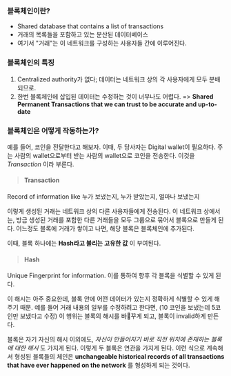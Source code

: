 ### 블록체인이란?
- Shared database that contains a list of transactions
- 거래의 목록들을 포함하고 있는 분산된 데이터베이스
- 여기서 "거래"는 이 네트워크를 구성하는 사용자들 간에 이루어진다.

### 블록체인의 특징
1. Centralized authority가 없다; 데이터는 네트워크 상의 각 사용자에게 모두 분배되므로.
2. 한번 블록체인에 삽입된 데이터는 수정하는 것이 너무나도 어렵다.
=> **Shared Permanent Transactions that we can trust to be accurate and up-to-date**

### 블록체인은 어떻게 작동하는가?
예를 들어, 코인을 전달한다고 해보자.
이때, 두 당사자는 Digital wallet이 필요하다.
주는 사람의 wallet으로부터 받는 사람의 wallet으로 코인을 전송한다. 이것을 *Transaction* 이라 부른다.

> #### Transaction
Record of information like 누가 보냈는지, 누가 받았는지, 얼마나 보냈는지

이렇게 생성된 거래는 네트워크 상의 다른 사용자들에게 전송된다.
이 네트워크 상에서는, 방금 생성된 거래를 포함한 다른 거래들을 모두 그룹으로 묶어서 블록으로 만들게 된다.
어느정도 블록에 거래가 쌓이고 나면, 해당 블록은 블록체인에 추가된다.

이때, 블록 하나에는 **Hash라고 불리는 고유한 값** 이 부여된다.

> #### Hash
Unique Fingerprint for information. 이를 통하여 향후 각 블록을 식별할 수 있게 된다.

이 해시는 아주 중요한데, 블록 안에 어떤 데이터가 있는지 정확하게 식별할 수 있게 해주기 때문.
예를 들어 거래 내용의 일부를 수정하려고 한다면, (10 코인을 보냈는데 5코인만 보냈다고 수정)
이 행위는 블록의 해시를 바꾸게 되고, 블록이 invalid하게 만든다.

블록은 자기 자신의 해시 이외에도, *자신이 만들어지기 바로 직전 위치에 존재하는 블록에 대한 해시* 도 가지게 된다.
이렇게 두 블록은 연관을 가지게 된다.
이런 식으로 계속해서 형성된 블록들의 체인은 **unchangeable historical records of all transactions that have ever happened on the network** 를 형성하게 되는 것이다.
